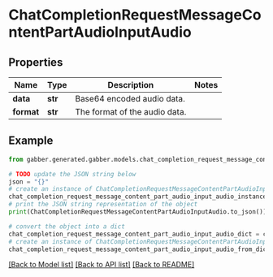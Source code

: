 # ChatCompletionRequestMessageContentPartAudioInputAudio


## Properties

Name | Type | Description | Notes
------------ | ------------- | ------------- | -------------
**data** | **str** | Base64 encoded audio data. | 
**format** | **str** | The format of the audio data. | 

## Example

```python
from gabber.generated.gabber.models.chat_completion_request_message_content_part_audio_input_audio import ChatCompletionRequestMessageContentPartAudioInputAudio

# TODO update the JSON string below
json = "{}"
# create an instance of ChatCompletionRequestMessageContentPartAudioInputAudio from a JSON string
chat_completion_request_message_content_part_audio_input_audio_instance = ChatCompletionRequestMessageContentPartAudioInputAudio.from_json(json)
# print the JSON string representation of the object
print(ChatCompletionRequestMessageContentPartAudioInputAudio.to_json())

# convert the object into a dict
chat_completion_request_message_content_part_audio_input_audio_dict = chat_completion_request_message_content_part_audio_input_audio_instance.to_dict()
# create an instance of ChatCompletionRequestMessageContentPartAudioInputAudio from a dict
chat_completion_request_message_content_part_audio_input_audio_from_dict = ChatCompletionRequestMessageContentPartAudioInputAudio.from_dict(chat_completion_request_message_content_part_audio_input_audio_dict)
```
[[Back to Model list]](../README.md#documentation-for-models) [[Back to API list]](../README.md#documentation-for-api-endpoints) [[Back to README]](../README.md)


